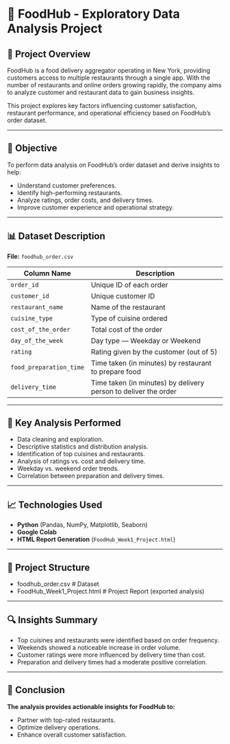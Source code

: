 # 🍔 FoodHub - Exploratory Data Analysis Project

## 📄 Project Overview
FoodHub is a food delivery aggregator operating in New York, providing customers access to multiple restaurants through a single app. With the number of restaurants and online orders growing rapidly, the company aims to analyze customer and restaurant data to gain business insights.

This project explores key factors influencing customer satisfaction, restaurant performance, and operational efficiency based on FoodHub’s order dataset.

---

## 🎯 Objective
To perform data analysis on FoodHub’s order dataset and derive insights to help:
- Understand customer preferences.
- Identify high-performing restaurants.
- Analyze ratings, order costs, and delivery times.
- Improve customer experience and operational strategy.

---

## 📊 Dataset Description
**File:** `foodhub_order.csv`

| Column Name | Description |
|--------------|-------------|
| `order_id` | Unique ID of each order |
| `customer_id` | Unique customer ID |
| `restaurant_name` | Name of the restaurant |
| `cuisine_type` | Type of cuisine ordered |
| `cost_of_the_order` | Total cost of the order |
| `day_of_the_week` | Day type — Weekday or Weekend |
| `rating` | Rating given by the customer (out of 5) |
| `food_preparation_time` | Time taken (in minutes) by restaurant to prepare food |
| `delivery_time` | Time taken (in minutes) by delivery person to deliver the order |

---

## 🧠 Key Analysis Performed
- Data cleaning and exploration.
- Descriptive statistics and distribution analysis.
- Identification of top cuisines and restaurants.
- Analysis of ratings vs. cost and delivery time.
- Weekday vs. weekend order trends.
- Correlation between preparation and delivery times.

---

## 📈 Technologies Used
- **Python** (Pandas, NumPy, Matplotlib, Seaborn)
- **Google Colab**
- **HTML Report Generation** (`FoodHub_Week1_Project.html`)

---

## 📂 Project Structure
- foodhub_order.csv # Dataset
- FoodHub_Week1_Project.html # Project Report (exported analysis)

---

## 🔍 Insights Summary

- Top cuisines and restaurants were identified based on order frequency.
- Weekends showed a noticeable increase in order volume.
- Customer ratings were more influenced by delivery time than cost.
- Preparation and delivery times had a moderate positive correlation.

---

## 🏁 Conclusion

**The analysis provides actionable insights for FoodHub to:**
- Partner with top-rated restaurants.
- Optimize delivery operations.
- Enhance overall customer satisfaction.
